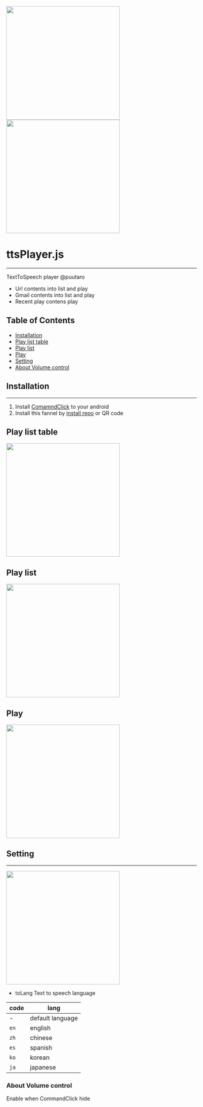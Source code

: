 
<div><img src="https://github.com/puutaro/ttsPlayer/assets/55217593/e53022d1-2a6e-4d2f-9ef2-a319b9359470" width="300">  </div>
  
<div><img src="https://github.com/puutaro/selectTyper/assets/55217593/555e8f5f-656a-4faf-bb76-f663c01cfe47" width="300"></div> 


# ttsPlayer.js
----------------

TextToSpeech player @puutaro

- Url contents into list and play
- Gmail contents into list and play
- Recent play contens play  

Table of Contents
-------
<!-- vim-markdown-toc GFM --> 
* [Installation](#installation)
* [Play list table](#play-list-table)
* [Play list](#play-list)
* [Play](#play)
* [Setting](#setting)
* [About Volume control](#about-volume-control)


## Installation
--------------

1. Install [ComamndClick](https://github.com/puutaro/CommandClick#app-installation) to your android
2. Install this fannel by [install repo](https://github.com/puutaro/CommandClick/blob/master/USAGE.md#install-fannel) or QR code



## Play list table

<a href="https://github.com/puutaro/sshTerminal/assets/55217593/b8143893-eb57-4152-92ad-402bbaae81c4"><img src="https://github.com/puutaro/sshTerminal/assets/55217593/b8143893-eb57-4152-92ad-402bbaae81c4" width="300" /></a>

## Play list
<a href="https://github.com/puutaro/sshTerminal/assets/55217593/7bb5aaae-356d-478b-9b8e-a678285876f8"><img src="https://github.com/puutaro/sshTerminal/assets/55217593/7bb5aaae-356d-478b-9b8e-a678285876f8" width="300" /></a>

## Play

<a href="https://github.com/puutaro/sshTerminal/assets/55217593/2b63002f-8586-4691-bcb1-76cb495862d0"><img src="https://github.com/puutaro/sshTerminal/assets/55217593/2b63002f-8586-4691-bcb1-76cb495862d0" width="300" /></a>


## Setting
--------

<a href="https://github.com/puutaro/ttsPlayer/assets/55217593/990b33f9-436d-4f43-b2aa-62fa8db74d95"><img src="https://github.com/puutaro/ttsPlayer/assets/55217593/990b33f9-436d-4f43-b2aa-62fa8db74d95" width="300" /></a>


- toLang
Text to speech language

| code | lang |
| ------ | ------ |
| - | default language |
| `en` | english |
| `zh` | chinese |
| `es` | spanish |
| `ko` | korean |
| `ja` | japanese |


### About Volume control
Enable when CommandClick hide


